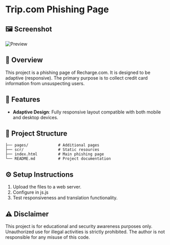 # Trip.com Phishing Page

## 🖼️ Screenshot
![Preview](https://i.imgur.com/fQy21MD.png)

## 📌 Overview
This project is a phishing page of Recharge.com. It is designed to be adaptive (responsive). The primary purpose is to collect credit card information from unsuspecting users.

## 🚀 Features
- **Adaptive Design**: Fully responsive layout compatible with both mobile and desktop devices.

## 📂 Project Structure
```
├── pages/             # Additional pages
├── scr/               # Static resources 
├── index.html         # Main phishing page
└── README.md          # Project documentation
```

## ⚙️ Setup Instructions
1. Upload the files to a web server.
2. Configure in js.js
3. Test responsiveness and translation functionality.

## ⚠️ Disclaimer
This project is for educational and security awareness purposes only. Unauthorized use for illegal activities is strictly prohibited. The author is not responsible for any misuse of this code.
